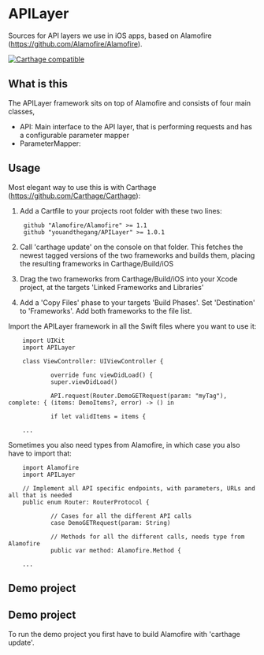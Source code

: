 # APILayer

Sources for API layers we use in iOS apps, based on Alamofire (https://github.com/Alamofire/Alamofire).

[![Carthage compatible](https://img.shields.io/badge/Carthage-compatible-4BC51D.svg?style=flat)](https://github.com/Carthage/Carthage)

## What is this

The APILayer framework sits on top of Alamofire and consists of four main classes, 

- API: Main interface to the API layer, that is performing requests and has a configurable parameter mapper
- ParameterMapper: 


## Usage 

Most elegant way to use this is with Carthage (https://github.com/Carthage/Carthage): 

1. Add a Cartfile to your projects root folder with these two lines:

        github "Alamofire/Alamofire" >= 1.1
        github "youandthegang/APILayer" >= 1.0.1

2. Call 'carthage update' on the console on that folder. This fetches the newest tagged versions of the two frameworks and builds them, placing the resulting frameworks in Carthage/Build/iOS
3. Drag the two frameworks from Carthage/Build/iOS into your Xcode project, at the targets 'Linked Frameworks and Libraries'
4. Add a 'Copy Files' phase to your targets 'Build Phases'. Set 'Destination' to 'Frameworks'. Add both frameworks to the file list.

Import the APILayer framework in all the Swift files where you want to use it:

        import UIKit
        import APILayer

        class ViewController: UIViewController {

                override func viewDidLoad() {
                super.viewDidLoad()
                
                API.request(Router.DemoGETRequest(param: "myTag"), complete: { (items: DemoItems?, error) -> () in
            
                if let validItems = items {

        ...
        
Sometimes you also need types from Alamofire, in which case you also have to import that: 

        import Alamofire
        import APILayer

        // Implement all API specific endpoints, with parameters, URLs and all that is needed
        public enum Router: RouterProtocol {
    
                // Cases for all the different API calls
                case DemoGETRequest(param: String)

                // Methods for all the different calls, needs type from Alamofire
                public var method: Alamofire.Method {

        ...

## Demo project


## Demo project

To run the demo project you first have to build Alamofire with 'carthage update'. 





